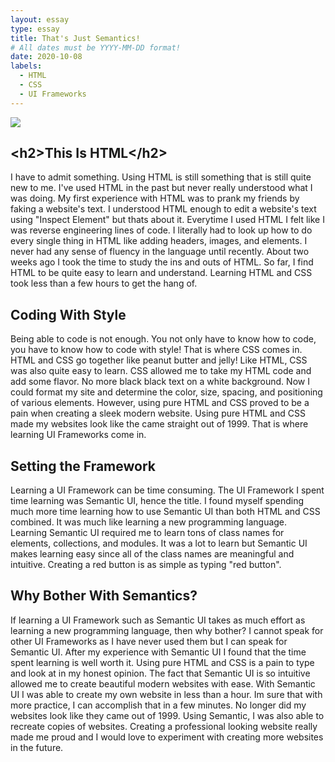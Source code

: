 ```yaml
---
layout: essay
type: essay
title: That's Just Semantics!
# All dates must be YYYY-MM-DD format!
date: 2020-10-08
labels:
  - HTML 
  - CSS
  - UI Frameworks
---
```

<img class="ui medium right floated rounded image" src="https://encrypted-tbn0.gstatic.com/images?q=tbn%3AANd9GcS6EKODL2DcrOyfG6ZaYjam9dfkG3mjepfrKw&usqp=CAU">

## &lt;h2&gt;This Is HTML&lt;&#47;h2&gt;
I have to admit something. Using HTML is still something that is still quite new to me. I've used HTML in the past but never really understood what I was doing. My first experience with HTML was to prank my friends by faking a website's text. I understood HTML enough to edit a website's text using "Inspect Element" but thats about it. Everytime I used HTML I felt like I was reverse engineering lines of code. I literally had to look up how to do every single thing in HTML like adding headers, images, and elements. I never had any sense of fluency in the language until recently. About two weeks ago I took the time to study the ins and outs of HTML. So far, I find HTML to be quite easy to learn and understand. Learning HTML and CSS took less than a few hours to get the hang of.
## Coding With Style
Being able to code is not enough. You not only have to know how to code, you have to know how to code with style! That is where CSS comes in. HTML and CSS go together like peanut butter and jelly! Like HTML, CSS was also quite easy to learn. CSS allowed me to take my HTML code and add some flavor. No more black black text on a white background. Now I could format my site and determine the color, size, spacing, and positioning of various elements. However, using pure HTML and CSS proved to be a pain when creating a sleek modern website. Using pure HTML and CSS made my websites look like the came straight out of 1999. That is where learning UI Frameworks come in.
## Setting the Framework
Learning a UI Framework can be time consuming. The UI Framework I spent time learning was Semantic UI, hence the title. I found myself spending much more time learning how to use Semantic UI than both HTML and CSS combined. It was much like learning a new programming language. Learning Semantic UI required me to learn tons of class names for elements, collections, and modules. It was a lot to learn but Semantic UI makes learning easy since all of the class names are meaningful and intuitive. Creating a red button is as simple as typing "red button". 
## Why Bother With Semantics?
If learning a UI Framework such as Semantic UI takes as much effort as learning a new programming language, then why bother? I cannot speak for other UI Frameworks as I have never used them but I can speak for Semantic UI. After my experience with Semantic UI I found that the time spent learning is well worth it. Using pure HTML and CSS is a pain to type and look at in my honest opinion. The fact that Semantic UI is so intuitive allowed me to create beautiful modern websites with ease. With Semantic UI I was able to create my own website in less than a hour. Im sure that with more practice, I can accomplish that in a few minutes. No longer did my websites look like they came out of 1999. Using Semantic, I was also able to recreate copies of websites. Creating a professional looking website really made me proud and I would love to experiment with creating more websites in the future. 

